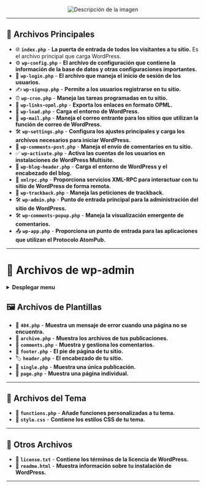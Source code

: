 <p align="center">
  <img src="https://s.w.org/about/images/logos/wordpress-logo-stacked-rgb.png" alt="Descripción de la imagen">
</p>


--------------------------------


## 📁 Archivos Principales

- 🌐 **`index.php`** - **La puerta de entrada de todos los visitantes a tu sitio.** Es el archivo principal que carga WordPress.
- ⚙️ **`wp-config.php`** - **El archivo de configuración que contiene la información de la base de datos y otras configuraciones importantes.**
- 🔑 **`wp-login.php`** - **El archivo que maneja el inicio de sesión de los usuarios.**
- ✍️ **`wp-signup.php`** - **Permite a los usuarios registrarse en tu sitio.**
- ⏰ **`wp-cron.php`** - **Maneja las tareas programadas en tu sitio.**
- 🔗 **`wp-links-opml.php`** - **Exporta los enlaces en formato OPML.**
- 🚀 **`wp-load.php`** - **Carga el entorno de WordPress.**
- 📧 **`wp-mail.php`** - **Maneja el correo entrante para los sitios que utilizan la función de correo de WordPress.**
- 🛠️ **`wp-settings.php`** - **Configura los ajustes principales y carga los archivos necesarios para iniciar WordPress.**
- 💬 **`wp-comments-post.php`** - **Maneja el envío de comentarios en tu sitio.**
- ✅ **`wp-activate.php`** - **Activa las cuentas de los usuarios en instalaciones de WordPress Multisite.**
- 📰 **`wp-blog-header.php`** - **Carga el entorno de WordPress y el encabezado del blog.**
- 📡 **`xmlrpc.php`** - **Proporciona servicios XML-RPC para interactuar con tu sitio de WordPress de forma remota.**
- 🔄 **`wp-trackback.php`** - **Maneja las peticiones de trackback.**
- 🛠️ **`wp-admin.php`** - **Punto de entrada principal para la administración del sitio de WordPress.**
- 🛠️ **`wp-comments-popup.php`** - **Maneja la visualización emergente de comentarios.**
- 📤 **`wp-app.php`** - **Proporciona un punto de entrada para las aplicaciones que utilizan el Protocolo AtomPub.**

---

#  👥 Archivos de wp-admin
<details>
  <summary><b>Desplegar menu</b></summary>


- 🛠 **admin-ajax.php**: Maneja las solicitudes AJAX desde el panel de administración y el front-end.
- 🦶 **admin-footer.php**: Incluye el pie de página que aparece en todas las páginas del panel de administración.
- 🛠 **admin-functions.php**: Contiene funciones específicas del panel de administración.
- 🦶 **admin-header.php**: Incluye la cabecera que aparece en todas las páginas del panel de administración.
- 📧 **admin-post.php**: Procesa los datos de las entradas (posts) al ser enviadas.
- 🛠 **admin.php**: La puerta de entrada principal para cargar las páginas del panel de administración.
- 📥 **async-upload.php**: Maneja la carga de archivos de manera asíncrona (AJAX).
- 📝 **comment.php**: Proporciona funcionalidad para gestionar los comentarios.
- 🛠 **credits.php**: Muestra una página con créditos y agradecimientos a los contribuidores de WordPress.
- 🖼 **custom-background.php**: Maneja la personalización de los fondos de pantalla.
- 🖼 **custom-header.php**: Maneja la personalización de las cabeceras del sitio.
- 🛠 **customize.php**: Proporciona la interfaz del personalizador de temas.
- ✏️ **edit-comments.php**: Pantalla para editar, moderar y gestionar comentarios.
- ✏️ **edit-form-advanced.php**: Formulario avanzado para editar entradas.
- ✏️ **edit-form-blocks.php**: Formulario para editar entradas utilizando el editor de bloques.
- 🔗 **edit-link-form.php**: Formulario para editar enlaces (obsoleto).
- ✏️ **edit.php**: Pantalla principal para editar entradas.
- 🛡 **erase-personal-data.php**: Maneja las solicitudes para borrar datos personales.
- 📤 **export-personal-data.php**: Maneja las solicitudes para exportar datos personales.
- 📤 **export.php**: Permite exportar el contenido del sitio en un archivo XML.
- 📜 **freedoms.php**: Muestra una página sobre las libertades de WordPress.
- 🖼 **image-edit.php**: Proporciona la interfaz para editar imágenes.
- ✏️ **import.php**: Proporciona una interfaz para importar contenido desde diferentes plataformas.
- 🏠 **index.php**: La página de inicio del panel de administración.
- 🛠 **install-helper.php**: Ayuda en el proceso de instalación.
- 🛠 **install.php**: Maneja el proceso de instalación de WordPress.
- 🔗 **link-add.php**: Añade nuevos enlaces (obsoleto).
- 🔗 **link-manager.php**: Gestiona los enlaces (obsoleto).
- 🔗 **link-parse-opml.php**: Analiza archivos OPML para importar enlaces.
- 🔗 **link.php**: Maneja la edición y gestión de enlaces.
- 🛠 **load-scripts.php**: Carga scripts de JavaScript.
- 🛠 **load-styles.php**: Carga archivos CSS.
- 🛠 **maintenance.php**: Modo de mantenimiento.
- 🖼 **media-new.php**: Añade nuevos archivos multimedia.
- 🖼 **media-upload.php**: Maneja la subida de archivos multimedia.
- 📜 **menu-header.php**: Maneja la construcción del menú de navegación.
- 📜 **menu.php**: Gestiona la navegación y los menús.
- 📝 **moderation.php**: Maneja la moderación de comentarios.
- 🏠 **my-sites.php**: Muestra una lista de los sitios en una red multisite.
- 📜 **nav-menus.php**: Proporciona la interfaz para gestionar los menús de navegación personalizados.
- 🏠 **network.php**: Gestiona la administración de una red multisite.
- ⚙️ **options-discussion.php**: Configura opciones de discusión y comentarios.
- ⚙️ **options-general.php**: Configura opciones generales del sitio.
- 🛠 **options-head.php**: Cabecera para páginas de opciones.
- ⚙️ **options-media.php**: Configura opciones de medios.
- ⚙️ **options-permalink.php**: Configura los enlaces permanentes (permalinks).
- ⚙️ **options-privacy.php**: Configura las opciones de privacidad.
- ⚙️ **options-reading.php**: Configura opciones de lectura.
- ⚙️ **options-writing.php**: Configura opciones de escritura.
- ✏️ **plugin-editor.php**: Proporciona una interfaz para editar archivos de plugins.
- ➕ **plugin-install.php**: Permite instalar nuevos plugins.
- 🔌 **plugins.php**: Gestiona la lista de plugins instalados.
- 📝 **post-new.php**: Crea una nueva entrada.
- ✏️ **post.php**: Maneja la edición de entradas individuales.
- 🛡 **privacy.php**: Gestiona las opciones de privacidad.
- 👤 **profile.php**: Permite a los usuarios editar su perfil.
- 📝 **revision.php**: Muestra revisiones de entradas.
- 🛠 **setup-config.php**: Guía al usuario a través del proceso de configuración inicial.
- 🏥 **site-health-info.php**: Proporciona información sobre el estado de salud del sitio.
- 🏥 **site-health.php**: Muestra la página de salud del sitio.
- 🏷 **term.php**: Maneja la edición de términos (categorías, etiquetas).
- 🎨 **themes.php**: Gestiona la interfaz de administración de temas.
- 🛠 **tools.php**: Proporciona herramientas adicionales para la gestión del sitio.
- 🔄 **update-core.php**: Gestiona las actualizaciones del núcleo de WordPress.
- 🔄 **update.php**: Maneja las actualizaciones del sitio.
- 🖼 **upload.php**: Muestra la biblioteca de medios.
- 🛠 **upgrade.php**: Maneja el proceso de actualización.
- 👤 **user-edit.php**: Edita los perfiles de usuario.
- ➕ **user-new.php**: Añade nuevos usuarios.
- 👥 **users.php**: Gestiona la lista de usuarios.
- 🖥 **widgets.php**: Proporciona la interfaz para gestionar los widgets.
- 🔧 **xmlrpc.php**: Maneja las solicitudes XML-RPC para interacciones remotas.

## Carpetas dentro de `wp-admin`

- 📁 **css/**: Contiene archivos CSS que definen los estilos del panel de administración.
- 📁 **images/**: Contiene imágenes utilizadas en la interfaz del panel de administración.
- 📁 **includes/**: Contiene archivos PHP adicionales que proporcionan funcionalidad específica para el backend.
- 📁 **js/**: Contiene archivos JavaScript utilizados para mejorar la funcionalidad y la interactividad del panel de administración.
- 📁 **maint/**: Archivos relacionados con las tareas de mantenimiento.
- 📁 **network/**: Gestiona la administración de una red multisite.
- 📁 **user/**: Contiene archivos para la gestión de usuarios y perfiles.

# Archivos en la carpeta `wp-admin/users`

- 📝 `about.php` - Proporciona información sobre la versión actual de WordPress y sus características.
- 🔧 `admin.php` - Archivo principal de administración que actúa como controlador para diferentes secciones del panel de administración.
- 📜 `contribute.php` - Contiene información sobre cómo contribuir al proyecto WordPress.
- ⭐ `credits.php` - Muestra los créditos de los desarrolladores y colaboradores de WordPress.
- 🕊️ `freedoms.php` - Describe las libertades del software libre que WordPress proporciona.
- 📑 `index.php` - Archivo de índice que redirige a la página principal de administración.
- 🍔 `menu.php` - Define y controla la estructura del menú de administración.
- 🛡️ `privacy.php` - Información sobre las políticas de privacidad de WordPress.
- 🧑‍💻 `profile.php` - Permite a los usuarios editar su propio perfil.
- ✏️ `user-edit.php` - Permite editar los detalles de un usuario específico.

</details>

## 🖼️ Archivos de Plantillas

- 🚫 **`404.php`** - **Muestra un mensaje de error cuando una página no se encuentra.**
- 📂 **`archive.php`** - **Muestra los archivos de tus publicaciones.**
- 💬 **`comments.php`** - **Muestra y gestiona los comentarios.**
- 📜 **`footer.php`** - **El pie de página de tu sitio.**
- 🏷️ **`header.php`** - **El encabezado de tu sitio.**
- 📝 **`single.php`** - **Muestra una única publicación.**
- 📄 **`page.php`** - **Muestra una página individual.**

---

## 🎨 Archivos del Tema

- 🧩 **`functions.php`** - **Añade funciones personalizadas a tu tema.**
- 🎨 **`style.css`** - **Contiene los estilos CSS de tu tema.**

---

## 📄 Otros Archivos

- 📄 **`license.txt`** - **Contiene los términos de la licencia de WordPress.**
- 📘 **`readme.html`** - **Muestra información sobre tu instalación de WordPress.**

---
